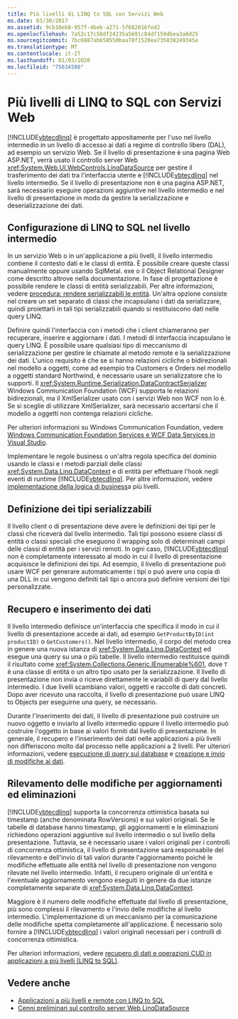 ```yaml
---
title: Più livelli di LINQ to SQL con Servizi Web
ms.date: 03/30/2017
ms.assetid: 9cb10eb8-957f-4beb-a271-5f682016fed2
ms.openlocfilehash: 7a52c17c58df24235a5691c84df159dbea3a8d25
ms.sourcegitcommit: 7bc6887ab658550baa78f1520ea735838249345e
ms.translationtype: MT
ms.contentlocale: it-IT
ms.lasthandoff: 01/03/2020
ms.locfileid: "75634586"
---
```

# <a name="linq-to-sql-n-tier-with-web-services"></a>Più livelli di LINQ to SQL con Servizi Web
[!INCLUDE[vbtecdlinq](../../../../../../includes/vbtecdlinq-md.md)] è progettato appositamente per l'uso nel livello intermedio in un livello di accesso ai dati a regime di controllo libero (DAL), ad esempio un servizio Web. Se il livello di presentazione è una pagina Web ASP.NET, verrà usato il controllo server Web <xref:System.Web.UI.WebControls.LinqDataSource> per gestire il trasferimento dei dati tra l'interfaccia utente e [!INCLUDE[vbtecdlinq](../../../../../../includes/vbtecdlinq-md.md)] nel livello intermedio. Se il livello di presentazione non è una pagina ASP.NET, sarà necessario eseguire operazioni aggiuntive nel livello intermedio e nel livello di presentazione in modo da gestire la serializzazione e deserializzazione dei dati.  
  
## <a name="setting-up-linq-to-sql-on-the-middle-tier"></a>Configurazione di LINQ to SQL nel livello intermedio  
 In un servizio Web o in un'applicazione a più livelli, il livello intermedio contiene il contesto dati e le classi di entità. È possibile creare queste classi manualmente oppure usando SqlMetal. exe o il Object Relational Designer come descritto altrove nella documentazione. In fase di progettazione è possibile rendere le classi di entità serializzabili. Per altre informazioni, vedere [procedura: rendere serializzabili le entità](how-to-make-entities-serializable.md). Un'altra opzione consiste nel creare un set separato di classi che incapsulano i dati da serializzare, quindi proiettarli in tali tipi serializzabili quando si restituiscono dati nelle query LINQ.  
  
 Definire quindi l'interfaccia con i metodi che i client chiameranno per recuperare, inserire e aggiornare i dati. I metodi di interfaccia incapsulano le query LINQ. È possibile usare qualsiasi tipo di meccanismo di serializzazione per gestire le chiamate al metodo remote e la serializzazione dei dati. L'unico requisito è che se si hanno relazioni cicliche o bidirezionali nel modello a oggetti, come ad esempio tra Customers e Orders nel modello a oggetti standard Northwind, è necessario usare un serializzatore che lo supporti. Il <xref:System.Runtime.Serialization.DataContractSerializer> Windows Communication Foundation (WCF) supporta le relazioni bidirezionali, ma il XmlSerializer usato con i servizi Web non WCF non lo è. Se si sceglie di utilizzare XmlSerializer, sarà necessario accertarsi che il modello a oggetti non contenga relazioni cicliche.  
  
 Per ulteriori informazioni su Windows Communication Foundation, vedere [Windows Communication Foundation Services e WCF Data Services in Visual Studio](/visualstudio/data-tools/windows-communication-foundation-services-and-wcf-data-services-in-visual-studio).  
  
 Implementare le regole business o un'altra regola specifica del dominio usando le classi e i metodi parziali delle classi <xref:System.Data.Linq.DataContext> e di entità per effettuare l'hook negli eventi di runtime [!INCLUDE[vbtecdlinq](../../../../../../includes/vbtecdlinq-md.md)]. Per altre informazioni, vedere [implementazione della logica di business](implementing-business-logic-linq-to-sql.md)a più livelli.  
  
## <a name="defining-the-serializable-types"></a>Definizione dei tipi serializzabili  
 Il livello client o di presentazione deve avere le definizioni dei tipi per le classi che riceverà dal livello intermedio. Tali tipi possono essere classi di entità o classi speciali che eseguono il wrapping solo di determinati campi delle classi di entità per i servizi remoti. In ogni caso, [!INCLUDE[vbtecdlinq](../../../../../../includes/vbtecdlinq-md.md)] non è completamente interessato al modo in cui il livello di presentazione acquisisce le definizioni dei tipi. Ad esempio, il livello di presentazione può usare WCF per generare automaticamente i tipi o può avere una copia di una DLL in cui vengono definiti tali tipi o ancora può definire versioni dei tipi personalizzate.  
  
## <a name="retrieving-and-inserting-data"></a>Recupero e inserimento dei dati  
 Il livello intermedio definisce un'interfaccia che specifica il modo in cui il livello di presentazione accede ai dati, ad esempio `GetProductByID(int productID)` o `GetCustomers()`. Nel livello intermedio, il corpo del metodo crea in genere una nuova istanza di <xref:System.Data.Linq.DataContext> ed esegue una query su una o più tabelle. Il livello intermedio restituisce quindi il risultato come <xref:System.Collections.Generic.IEnumerable%601>, dove `T` è una classe di entità o un altro tipo usato per la serializzazione. Il livello di presentazione non invia o riceve direttamente le variabili di query dal livello intermedio. I due livelli scambiano valori, oggetti e raccolte di dati concreti. Dopo aver ricevuto una raccolta, il livello di presentazione può usare LINQ to Objects per eseguirne una query, se necessario.  
  
 Durante l'inserimento dei dati, il livello di presentazione può costruire un nuovo oggetto e inviarlo al livello intermedio oppure il livello intermedio può costruire l'oggetto in base ai valori forniti dal livello di presentazione. In generale, il recupero e l'inserimento dei dati nelle applicazioni a più livelli non differiscono molto dal processo nelle applicazioni a 2 livelli. Per ulteriori informazioni, vedere [esecuzione di query sul database](querying-the-database.md) e [creazione e invio di modifiche ai dati](making-and-submitting-data-changes.md).  
  
## <a name="tracking-changes-for-updates-and-deletes"></a>Rilevamento delle modifiche per aggiornamenti ed eliminazioni  
 [!INCLUDE[vbtecdlinq](../../../../../../includes/vbtecdlinq-md.md)] supporta la concorrenza ottimistica basata sui timestamp (anche denominata RowVersions) e sui valori originali. Se le tabelle di database hanno timestamp, gli aggiornamenti e le eliminazioni richiedono operazioni aggiuntive sul livello intermedio o sul livello della presentazione. Tuttavia, se è necessario usare i valori originali per i controlli di concorrenza ottimistica, il livello di presentazione sarà responsabile del rilevamento e dell'invio di tali valori durante l'aggiornamento poiché le modifiche effettuate alle entità nel livello di presentazione non vengono rilevate nel livello intermedio. Infatti, il recupero originale di un'entità e l'eventuale aggiornamento vengono eseguiti in genere da due istanze completamente separate di <xref:System.Data.Linq.DataContext>.  
  
 Maggiore è il numero delle modifiche effettuate dal livello di presentazione, più sono complessi il rilevamento e l'invio delle modifiche al livello intermedio. L'implementazione di un meccanismo per la comunicazione delle modifiche spetta completamente all'applicazione. È necessario solo fornire a [!INCLUDE[vbtecdlinq](../../../../../../includes/vbtecdlinq-md.md)] i valori originali necessari per i controlli di concorrenza ottimistica.  
  
 Per ulteriori informazioni, vedere [recupero di dati e operazioni CUD in applicazioni a più livelli (LINQ to SQL)](data-retrieval-and-cud-operations-in-n-tier-applications.md).  
  
## <a name="see-also"></a>Vedere anche

- [Applicazioni a più livelli e remote con LINQ to SQL](n-tier-and-remote-applications-with-linq-to-sql.md)
- [Cenni preliminari sul controllo server Web LinqDataSource](https://docs.microsoft.com/previous-versions/aspnet/bb547113(v=vs.100))
